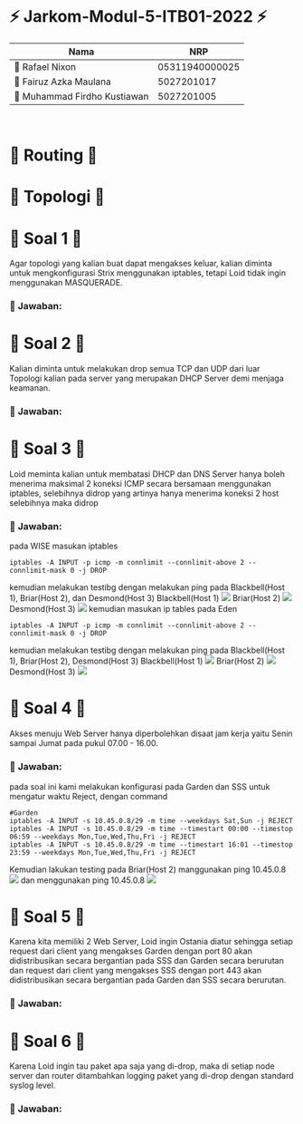 # :zap: **Jarkom-Modul-5-ITB01-2022** :zap:

| Nama                               | NRP            |
|------------------------------------|----------------|
| 	:adult: Rafael Nixon              | 05311940000025 |
| 	:adult: Fairuz Azka Maulana       | 5027201017     |
| 	:adult: Muhammad Firdho Kustiawan | 5027201005     | 
<br/>

# :large_blue_circle: **Routing** :large_blue_circle: 

# :large_blue_circle: **Topologi** :large_blue_circle: 

# :large_blue_circle: **Soal 1** :large_blue_circle: 
Agar topologi yang kalian buat dapat mengakses keluar, kalian diminta untuk mengkonfigurasi Strix menggunakan iptables, tetapi Loid tidak ingin menggunakan MASQUERADE.

### :triangular_flag_on_post: **Jawaban:**

# :large_blue_circle: **Soal 2** :large_blue_circle: 
Kalian diminta untuk melakukan drop semua TCP dan UDP dari luar Topologi kalian pada server yang merupakan DHCP Server demi menjaga keamanan.

### :triangular_flag_on_post: **Jawaban:**

# :large_blue_circle: **Soal 3** :large_blue_circle: 
Loid meminta kalian untuk membatasi DHCP dan DNS Server hanya boleh menerima maksimal 2 koneksi ICMP secara bersamaan menggunakan iptables, selebihnya didrop yang artinya hanya menerima koneksi 2 host selebihnya maka didrop

### :triangular_flag_on_post: **Jawaban:**
pada WISE masukan iptables
```
iptables -A INPUT -p icmp -m connlimit --connlimit-above 2 --connlimit-mask 0 -j DROP
```
kemudian melakukan testibg dengan melakukan ping pada Blackbell(Host 1), Briar(Host 2), dan Desmond(Host 3)
Blackbell(Host 1)
<img src="Nomor3a.png">
Briar(Host 2)
<img src="Nomor3b.png">
Desmond(Host 3)
<img src="Nomor3c.png">
kemudian masukan ip tables pada Eden 
```
iptables -A INPUT -p icmp -m connlimit --connlimit-above 2 --connlimit-mask 0 -j DROP
```
kemudian melakukan testibg dengan melakukan ping pada Blackbell(Host 1), Briar(Host 2), Desmond(Host 3)
Blackbell(Host 1)
<img src="Nomor3d.png">
Briar(Host 2)
<img src="Nomor3e.png">
Desmond(Host 3)
<img src="Nomor3f.png">

# :large_blue_circle: **Soal 4** :large_blue_circle: 
Akses menuju Web Server hanya diperbolehkan disaat jam kerja yaitu Senin sampai Jumat pada pukul 07.00 - 16.00.

### :triangular_flag_on_post: **Jawaban:**
pada soal ini kami melakukan konfigurasi pada Garden dan SSS untuk mengatur waktu Reject, dengan command

```
#Garden
iptables -A INPUT -s 10.45.0.8/29 -m time --weekdays Sat,Sun -j REJECT
iptables -A INPUT -s 10.45.0.8/29 -m time --timestart 00:00 --timestop 06:59 --weekdays Mon,Tue,Wed,Thu,Fri -j REJECT
iptables -A INPUT -s 10.45.0.8/29 -m time --timestart 16:01 --timestop 23:59 --weekdays Mon,Tue,Wed,Thu,Fri -j REJECT
```
Kemudian lakukan testing pada Briar(Host 2)
manggunakan ping 10.45.0.8
<img src="Nomor4a.png">
dan menggunakan ping 10.45.0.8
<img src="Nomor4_Wes Dec 7 09-35-00 UTC 2022.png">

# :large_blue_circle: **Soal 5** :large_blue_circle: 
Karena kita memiliki 2 Web Server, Loid ingin Ostania diatur sehingga setiap request dari client yang mengakses Garden dengan port 80 akan didistribusikan secara bergantian pada SSS dan Garden secara berurutan dan request dari client yang mengakses SSS dengan port 443 akan didistribusikan secara bergantian pada Garden dan SSS secara berurutan.

### :triangular_flag_on_post: **Jawaban:**

# :large_blue_circle: **Soal 6** :large_blue_circle: 
Karena Loid ingin tau paket apa saja yang di-drop, maka di setiap node server dan router ditambahkan logging paket yang di-drop dengan standard syslog level.


### :triangular_flag_on_post: **Jawaban:**
